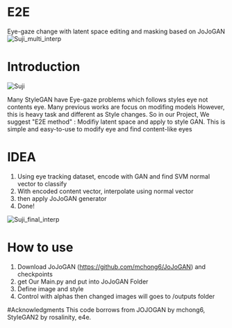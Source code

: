 # E2E
Eye-gaze change with latent space editing and masking based on JoJoGAN
![Suji_multi_interp](https://github.com/user-attachments/assets/3dc9d4af-bbad-42d5-893a-345f7aaa67a4)

# Introduction
![Suji](https://github.com/user-attachments/assets/6b650c58-4775-4e13-a97d-e5b1077b2bcc)

Many StyleGAN  have Eye-gaze problems which follows styles eye not contents eye. Many previous works are focus on modifing models However, this is heavy task and different as Style changes.
So in our Project, We suggest "E2E method" : Modifiy latent space and apply to style GAN. This is simple and easy-to-use to modify eye and find content-like eyes

# IDEA
1. Using eye tracking dataset, encode with GAN and find SVM normal vector to classify
2. With encoded content vector, interpolate using normal vector
3. then apply JoJoGAN generator
4. Done!

![Suji_final_interp](https://github.com/user-attachments/assets/8ef36158-d79f-403e-b25c-4c1129173bbc)


# How to use
1. Download JoJoGAN (https://github.com/mchong6/JoJoGAN) and checkpoints
2. get Our Main.py and put into JoJoGAN Folder
3. Define image and style
4. Control with alphas then changed images will goes to /outputs folder

#Acknowledgments
This code borrows from JOJOGAN by mchong6, StyleGAN2 by rosalinity, e4e.


